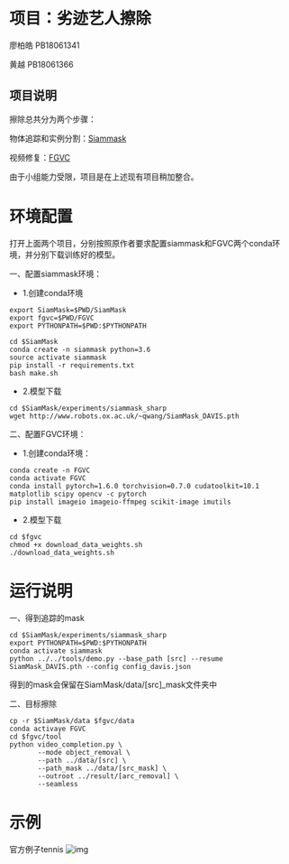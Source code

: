# 项目：劣迹艺人擦除
廖柏皓 PB18061341

 黄越  PB18061366
 
##  项目说明
擦除总共分为两个步骤：

物体追踪和实例分割：[Siammask](https://github.com/foolwood/SiamMask)

视频修复：[FGVC](https://github.com/lbh666/FGVC)

由于小组能力受限，项目是在上述现有项目稍加整合。

# 环境配置

打开上面两个项目，分别按照原作者要求配置siammask和FGVC两个conda环境，并分别下载训练好的模型。

一、配置siammask环境：
- 1.创建conda环境
```shell
export SiamMask=$PWD/SiamMask
export fgvc=$PWD/FGVC
export PYTHONPATH=$PWD:$PYTHONPATH

cd $SiamMask
conda create -n siammask python=3.6
source activate siammask
pip install -r requirements.txt
bash make.sh
```
- 2.模型下载
```
cd $SiamMask/experiments/siammask_sharp
wget http://www.robots.ox.ac.uk/~qwang/SiamMask_DAVIS.pth
```

二、配置FGVC环境：
- 1.创建conda环境：
```
conda create -n FGVC
conda activate FGVC
conda install pytorch=1.6.0 torchvision=0.7.0 cudatoolkit=10.1 matplotlib scipy opencv -c pytorch
pip install imageio imageio-ffmpeg scikit-image imutils
```
- 2.模型下载
```
cd $fgvc
chmod +x download_data_weights.sh
./download_data_weights.sh
```

# 运行说明
一、得到追踪的mask
```
cd $SiamMask/experiments/siammask_sharp
export PYTHONPATH=$PWD:$PYTHONPATH
conda activate siammask
python ../../tools/demo.py --base_path [src] --resume SiamMask_DAVIS.pth --config config_davis.json
```
  得到的mask会保留在SiamMask/data/\[src\]_mask文件夹中

二、目标擦除
```
cp -r $SiamMask/data $fgvc/data
conda activaye FGVC
cd $fgvc/tool
python video_completion.py \
       --mode object_removal \
       --path ../data/[src] \
       --path_mask ../data/[src_mask] \
       --outroot ../result/[arc_removal] \
       --seamless
```
# 示例
官方例子tennis
![img](https://github.com/USTC-Computer-Vision-2021/LBH_HY_video-completion/blob/main/example/tennis_fusion.gif)
